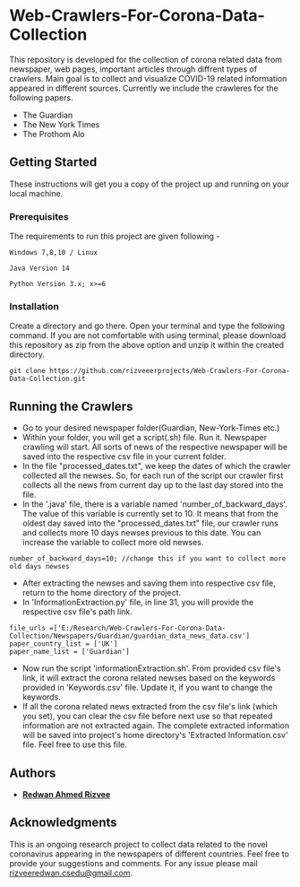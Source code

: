 # Web-Crawlers-For-Corona-Data-Collection
This repository is developed for the collection of corona related data from newspaper, web pages, important articles through diffrent types of crawlers. Main goal is to collect and visualize COVID-19 related information appeared in different sources. Currently we include the crawleres for the following papers. 

* The Guardian 
* The New York Times 
* The Prothom Alo 

## Getting Started
These instructions will get you a copy of the project up and running on your local machine.


### Prerequisites
The requirements to run this project are given following - 
```
Windows 7,8,10 / Linux
```
```
Java Version 14
```
```
Python Version 3.x; x>=6
```

### Installation
Create a directory and go there. Open your terminal and type the following command. If you are not comfortable with using terminal, please download this repository as zip from the above option and unzip it within the created directory.

```
git clone https://github.com/rizveeerprojects/Web-Crawlers-For-Corona-Data-Collection.git
```

## Running the Crawlers 

* Go to your desired newspaper folder(Guardian, New-York-Times etc.) 
* Within your folder, you will get a script(.sh) file. Run it. Newspaper crawling will start. All sorts of news of the respective newspaper will be saved into the respective csv file in your current folder. 
* In the file "processed_dates.txt", we keep the dates of which the crawler collected all the newses. So, for each run of the script our crawler first collects all the news from current day up to the last day stored into the file.
* In the '.java' file, there is a variable named 'number_of_backward_days'. The value of this variable is currently set to 10. It means that from the oldest day saved into the "processed_dates.txt" file, our crawler runs and collects more 10 days newses previous to this date. You can increase the variable to collect more old newses. 
```
number_of_backward_days=10; //change this if you want to collect more old days newses
```
* After extracting the newses and saving them into respective csv file, return to the home directory of the project. 
* In 'InformationExtraction.py' file, in line 31, you will provide the respective csv file's path link. 
```
file_urls =['E:/Research/Web-Crawlers-For-Corona-Data-Collection/Newspapers/Guardian/guardian_data_news_data.csv']
paper_country_list = ['UK']
paper_name_list = ['Guardian']
```
* Now run the script 'informationExtraction.sh'. From provided csv file's link, it will extract the corona related newses based on the keywords provided in 'Keywords.csv' file. Update it, if you want to change the keywords. 
* If all the corona related news extracted from the csv file's link (which you set), you can clear the csv file before next use so that repeated information are not extracted again. The complete extracted information will be saved into project's home directory's 'Extracted Information.csv' file. Feel free to use this file. 

## Authors 
* **[Redwan Ahmed Rizvee](https://www.facebook.com/profile.php?id=100007730446852)**

## Acknowledgments
This is an ongoing research project to collect data related to the novel coronavirus appearing in the newspapers of different countries. Feel free to provide your suggestions and comments. For any issue please mail [rizveeredwan.csedu@gmail.com](https://www.linkedin.com/in/redwan-ahmed-rizvee-303b68133/). 





